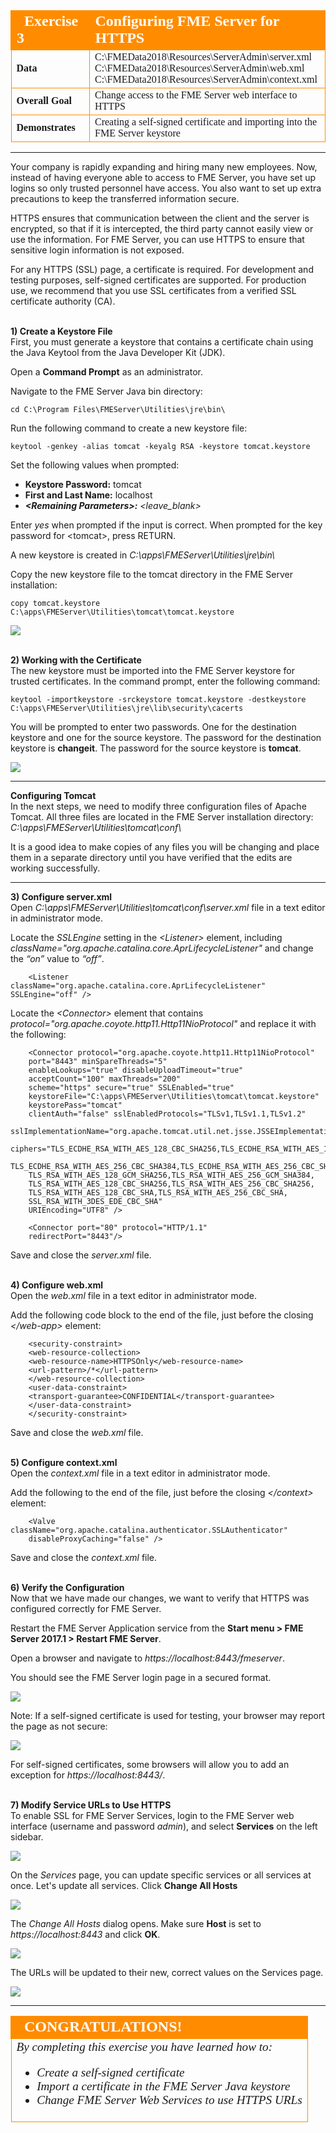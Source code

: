 <!--Exercise Section-->

<table style="border-spacing: 0px;border-collapse: collapse;font-family:serif">
<tr>
<td width=25% style="vertical-align:middle;background-color:darkorange;border: 2px solid darkorange">
<i class="fa fa-cogs fa-lg fa-pull-left fa-fw" style="color:white;padding-right: 12px;vertical-align:text-top"></i>
<span style="color:white;font-size:x-large;font-weight: bold">Exercise 3</span>
</td>
<td style="border: 2px solid darkorange;background-color:darkorange;color:white">
<span style="color:white;font-size:x-large;font-weight: bold">Configuring FME Server for HTTPS</span>
</td>
</tr>

<tr>
<td style="border: 1px solid darkorange; font-weight: bold">Data</td>
<td style="border: 1px solid darkorange">C:\FMEData2018\Resources\ServerAdmin\server.xml<br>C:\FMEData2018\Resources\ServerAdmin\web.xml<br>C:\FMEData2018\Resources\ServerAdmin\context.xml</td>
</tr>

<tr>
<td style="border: 1px solid darkorange; font-weight: bold">Overall Goal</td>
<td style="border: 1px solid darkorange">Change access to the FME Server web interface to HTTPS</td>
</tr>

<tr>
<td style="border: 1px solid darkorange; font-weight: bold">Demonstrates</td>
<td style="border: 1px solid darkorange">Creating a self-signed certificate and importing into the FME Server keystore</td>
</tr>

</table>

---

Your company is rapidly expanding and hiring many new employees. Now, instead of having everyone able to access to FME Server, you have set up logins so only trusted personnel have access. You also want to set up extra precautions to keep the transferred information secure.

HTTPS ensures that communication between the client and the server is encrypted, so that if it is intercepted, the third party cannot easily view or use the information. For FME Server, you can use HTTPS to ensure that sensitive login information is not exposed.

For any HTTPS (SSL) page, a certificate is required. For development and testing purposes, self-signed certificates are supported. For production use, we recommend that you use SSL certificates from a verified SSL certificate authority (CA).


<br>**1) Create a Keystore File**
<br>First, you must generate a keystore that contains a certificate chain using the Java Keytool from the Java Developer Kit (JDK).

Open a **Command Prompt** as an administrator.

Navigate to the FME Server Java bin directory:

	cd C:\Program Files\FMEServer\Utilities\jre\bin\

Run the following command to create a new keystore file:

	keytool -genkey -alias tomcat -keyalg RSA -keystore tomcat.keystore

Set the following values when prompted:

- **Keystore Password:** tomcat
- **First and Last Name:** localhost
- ***&lt;Remaining Parameters&gt;:*** *&lt;leave_blank&gt;*

Enter *yes* when prompted if the input is correct. When prompted for the key password for &lt;tomcat&gt;, press RETURN.

A new keystore is created in *C:\apps\FMEServer\Utilities\jre\bin\\*

Copy the new keystore file to the tomcat directory in the FME Server installation:

	copy tomcat.keystore C:\apps\FMEServer\Utilities\tomcat\tomcat.keystore

![](./Images/3.204.Ex3.ConfigureForHTTPS_createKeytool.png)


<br>**2) Working with the Certificate**
<br>The new keystore must be imported into the FME Server keystore for trusted certificates. In the command prompt, enter the following command:

	keytool -importkeystore -srckeystore tomcat.keystore -destkeystore C:\apps\FMEServer\Utilities\jre\lib\security\cacerts

You will be prompted to enter two passwords. One for the destination keystore and one for the source keystore. The password for the destination keystore is **changeit**. The password for the source keystore is **tomcat**.

![](./Images/3.205.Ex3.ConfigureForHTTPS_selfSignedCertificate.png)

---

**Configuring Tomcat**
<br>In the next steps, we need to modify three configuration files of Apache Tomcat. All three files are located in the FME Server installation directory: *C:\apps\FMEServer\Utilities\tomcat\conf\\*

It is a good idea to make copies of any files you will be changing and place them in a separate directory until you have verified that the edits are working successfully.

---

**3) Configure server.xml**
<br>Open *C:\apps\FMEServer\Utilities\tomcat\conf\server.xml* file in a text editor in administrator mode.

Locate the *SSLEngine* setting in the *&lt;Listener&gt;* element, including *className="org.apache.catalina.core.AprLifecycleListener"* and change the *“on”* value to *“off”*.

		<Listener className="org.apache.catalina.core.AprLifecycleListener" SSLEngine="off" />

Locate the *&lt;Connector&gt;* element that contains *protocol="org.apache.coyote.http11.Http11NioProtocol"* and replace it with the following:

		<Connector protocol="org.apache.coyote.http11.Http11NioProtocol"
		port="8443" minSpareThreads="5"
		enableLookups="true" disableUploadTimeout="true"
		acceptCount="100" maxThreads="200"
		scheme="https" secure="true" SSLEnabled="true"
		keystoreFile="C:\apps\FMEServer\Utilities\tomcat\tomcat.keystore"
		keystorePass="tomcat"
		clientAuth="false" sslEnabledProtocols="TLSv1,TLSv1.1,TLSv1.2"
		sslImplementationName="org.apache.tomcat.util.net.jsse.JSSEImplementation"
		ciphers="TLS_ECDHE_RSA_WITH_AES_128_CBC_SHA256,TLS_ECDHE_RSA_WITH_AES_128_CBC_SHA,
		TLS_ECDHE_RSA_WITH_AES_256_CBC_SHA384,TLS_ECDHE_RSA_WITH_AES_256_CBC_SHA,
		TLS_RSA_WITH_AES_128_GCM_SHA256,TLS_RSA_WITH_AES_256_GCM_SHA384,
		TLS_RSA_WITH_AES_128_CBC_SHA256,TLS_RSA_WITH_AES_256_CBC_SHA256,
		TLS_RSA_WITH_AES_128_CBC_SHA,TLS_RSA_WITH_AES_256_CBC_SHA,
		SSL_RSA_WITH_3DES_EDE_CBC_SHA"
		URIEncoding="UTF8" />

		<Connector port="80" protocol="HTTP/1.1"
		redirectPort="8443"/>

Save and close the *server.xml* file.


<br>**4) Configure web.xml**
<br>Open the *web.xml* file in a text editor in administrator mode.

Add the following code block to the end of the file, just before the closing *&lt;/web-app&gt;* element:

		<security-constraint>
		<web-resource-collection>
		<web-resource-name>HTTPSOnly</web-resource-name>
		<url-pattern>/*</url-pattern>
		</web-resource-collection>
		<user-data-constraint>
		<transport-guarantee>CONFIDENTIAL</transport-guarantee>
		</user-data-constraint>
		</security-constraint>

Save and close the *web.xml* file.


<br>**5) Configure context.xml**
<br>Open the *context.xml* file in a text editor in administrator mode.

Add the following to the end of the file, just before the closing *&lt;/context&gt;* element:

		<Valve className="org.apache.catalina.authenticator.SSLAuthenticator"
		disableProxyCaching="false" />

Save and close the *context.xml* file.


<br>**6) Verify the Configuration**
<br>Now that we have made our changes, we want to verify that HTTPS was configured correctly for FME Server.

Restart the FME Server Application service from the **Start menu &gt; FME Server 2017.1 &gt; Restart FME Server**.

Open a browser and navigate to _https://localhost:8443/fmeserver_.

You should see the FME Server login page in a secured format.

![](./Images/3.206.Ex3.verifyConfiguration.png)

Note: If a self-signed certificate is used for testing, your browser may report the page as not secure:

![](./Images/3.206.Ex4.ConnectionNotSecure_Warning.png)

For self-signed certificates, some browsers will allow you to add an exception for _https://localhost:8443/_.


<br>**7) Modify Service URLs to Use HTTPS**
<br>To enable SSL for FME Server Services, login to the FME Server web interface (username and password *admin*), and select **Services** on the left sidebar.

![](./Images/3.208.Ex3.ServicesButton.png)

On the *Services* page, you can update specific services or all services at once. Let's update all services. Click **Change All Hosts**

![](./Images/3.209.Ex3.ChangeAllHosts.png)

The *Change All Hosts* dialog opens. Make sure **Host** is set to _https://localhost:8443_ and click **OK**.

![](./Images/3.210.Ex3.ChangeAllHosts2.png)

The URLs will be updated to their new, correct values on the Services page.

![](./Images/3.211.Ex3.NewServiceURLs.png)

---

<!--Exercise Congratulations Section-->

<table style="border-spacing: 0px">
<tr>
<td style="vertical-align:middle;background-color:darkorange;border: 2px solid darkorange">
<i class="fa fa-thumbs-o-up fa-lg fa-pull-left fa-fw" style="color:white;padding-right: 12px;vertical-align:text-top"></i>
<span style="color:white;font-size:x-large;font-weight: bold;font-family:serif">CONGRATULATIONS!</span>
</td>
</tr>

<tr>
<td style="border: 1px solid darkorange">
<span style="font-family:serif; font-style:italic; font-size:larger">
By completing this exercise you have learned how to:
<br>
<ul><li>Create a self-signed certificate</li>
<li>Import a certificate in the FME Server Java keystore</li>
<li>Change FME Server Web Services to use HTTPS URLs</li></ul>
</span>
</td>
</tr>
</table>
